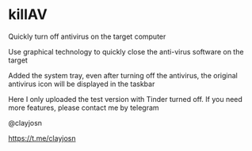 # killAV
Quickly turn off antivirus on the target computer




Use graphical technology to quickly close the anti-virus software on the target



Added the system tray, even after turning off the antivirus, the original antivirus icon will be displayed in the taskbar



Here I only uploaded the test version with Tinder turned off. If you need more features, please contact me by telegram


@clayjosn



https://t.me/clayjosn
